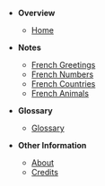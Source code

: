 * **Overview**
  * [Home](README.md)
* **Notes**
  * [French Greetings](notes/greetings.md)
  * [French Numbers](notes/numbers.md)
  * [French Countries](notes/countries.md)
  * [French Animals](notes/animals.md)

* **Glossary**
  * [Glossary](pages/glossary.md)

* **Other Information**
  * [About](pages/about.md)
  * [Credits](pages/credit.md)
